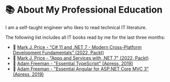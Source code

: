 # :books: About My Professional Education

I am a self-taught engineer who likes to read technical IT literature.

The following list includes all IT books read by me for the last three months:

- :closed_book: [Mark J. Price - "C# 11 and .NET 7 - Modern Cross-Platform Development Fundamentals" (2022, Packt)](https://github.com/markjprice/cs11dotnet7)
- :closed_book: [Mark J. Price - "Apps and Services with .NET 7" (2022, Packt)](https://github.com/markjprice/apps-services-net7)
- :closed_book: [Adam Freeman - "Essential TypeScript" (Apress, 2019)](https://github.com/Apress/essential-typescript)
- :closed_book: [Adam Freeman - "Essential Angular for ASP.NET Core MVC 3" (Apress, 2019)](https://github.com/Apress/esntl-angular-for-asp.net-core-mvc-3)
